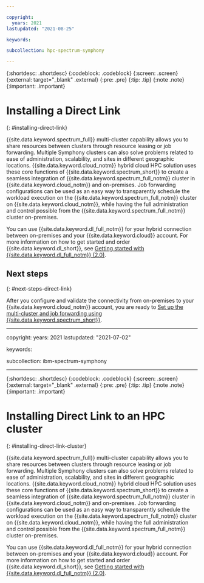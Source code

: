 ```yaml
---

copyright:
  years: 2021
lastupdated: "2021-08-25"

keywords: 

subcollection: hpc-spectrum-symphony

---
```


{:shortdesc: .shortdesc}
{:codeblock: .codeblock}
{:screen: .screen}
{:external: target="_blank" .external}
{:pre: .pre}
{:tip: .tip}
{:note .note}
{:important: .important}

# Installing a Direct Link
{: #installing-direct-link}

{{site.data.keyword.spectrum_full}} multi-cluster capability allows you to share resources between clusters through resource leasing or job forwarding. Multiple Symphony clusters can also solve problems related to ease of administration, scalability, and sites in different geographic locations. {{site.data.keyword.cloud_notm}} hybrid cloud HPC solution uses these core functions of {{site.data.keyword.spectrum_short}} to create a seamless integration of {{site.data.keyword.spectrum_full_notm}} cluster in {{site.data.keyword.cloud_notm}} and on-premises. Job forwarding configurations can be used as an easy way to transparently schedule the workload execution on the {{site.data.keyword.spectrum_full_notm}} cluster on {{site.data.keyword.cloud_notm}}, while having the full administration and control possible from the {{site.data.keyword.spectrum_full_notm}} cluster on-premises.

You can use {{site.data.keyword.dl_full_notm}} for your hybrid connection between on-premises and your {{site.data.keyword.cloud}} account. For more information on how to get started and order {{site.data.keyword.dl_short}}, see [Getting started with {{site.data.keyword.dl_full_notm}} (2.0)](/docs/dl?topic=dl-get-started-with-ibm-cloud-dl).

## Next steps
{: #next-steps-direct-link}

After you configure and validate the connectivity from on-premises to your {{site.data.keyword.cloud_notm}} account, you are ready to [Set up the multi-cluster and job forwarding using {{site.data.keyword.spectrum_short}}](/docs/ibm-spectrum-symphony?topic=ibm-spectrum-symphony-set-up-multi-cluster-job-forwarding).






---

copyright:
  years: 2021
lastupdated: "2021-07-02"

keywords: 

subcollection: ibm-spectrum-symphony

---

{:shortdesc: .shortdesc}
{:codeblock: .codeblock}
{:screen: .screen}
{:external: target="_blank" .external}
{:pre: .pre}
{:tip: .tip}
{:note .note}
{:important: .important}

# Installing Direct Link to an HPC cluster
{: #installing-direct-link-cluster}

{{site.data.keyword.spectrum_full}} multi-cluster capability allows you to share resources between clusters through resource leasing or job forwarding. Multiple Symphony clusters can also solve problems related to ease of administration, scalability, and sites in different geographic locations. {{site.data.keyword.cloud_notm}} hybrid cloud HPC solution uses these core functions of {{site.data.keyword.spectrum_short}} to create a seamless integration of {{site.data.keyword.spectrum_full_notm}} cluster in {{site.data.keyword.cloud_notm}} and on-premises. Job forwarding configurations can be used as an easy way to transparently schedule the workload execution on the {{site.data.keyword.spectrum_full_notm}} cluster on {{site.data.keyword.cloud_notm}}, while having the full administration and control possible from the {{site.data.keyword.spectrum_full_notm}} cluster on-premises.

You can use {{site.data.keyword.dl_full_notm}} for your hybrid connection between on-premises and your {{site.data.keyword.cloud}} account. For more information on how to get started and order {{site.data.keyword.dl_short}}, see [Getting started with {{site.data.keyword.dl_full_notm}} (2.0)](/docs/dl?topic=dl-get-started-with-ibm-cloud-dl).







